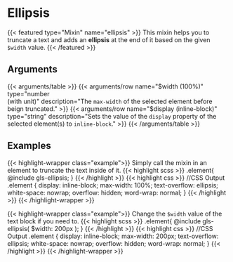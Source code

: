 # Ellipsis

{{< featured type="Mixin" name="ellipsis" >}}
This mixin helps you to truncate a text and adds an **ellipsis** at the end of it based on the given `$width` value.
{{< /featured >}}

## Arguments

{{< arguments/table >}}
    {{< arguments/row name="$width (100%)" type="number <br/>(with unit)" description="The `max-width` of the selected element before beign truncated." >}}
    {{< arguments/row name="$display (inline-block)" type="string" description="Sets the value of the `display` property of the selected element(s) to `inline-block`." >}}
{{< /arguments/table >}}

## Examples

{{< highlight-wrapper class="example">}}
Simply call the mixin in an element to truncate the text inside of it.
{{< highlight scss >}}
.element{
    @include gls-ellipsis;
}
{{< /highlight >}}
{{< highlight css >}}
//CSS Output
.element {
    display: inline-block;
    max-width: 100%;
    text-overflow: ellipsis;
    white-space: nowrap;
    overflow: hidden;
    word-wrap: normal;
}
{{< /highlight >}}
{{< /highlight-wrapper >}}

{{< highlight-wrapper class="example">}}
Change the `$width` value of the text block if you need to.
{{< highlight scss >}}
.element{
    @include gls-ellipsis(
        $width: 200px
    );
}
{{< /highlight >}}
{{< highlight css >}}
//CSS Output
.element {
    display: inline-block;
    max-width: 200px;
    text-overflow: ellipsis;
    white-space: nowrap;
    overflow: hidden;
    word-wrap: normal;
}
{{< /highlight >}}
{{< /highlight-wrapper >}}
